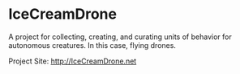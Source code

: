 IceCreamDrone
===============

A project for collecting, creating, and curating units of behavior for autonomous creatures. In this case, flying drones.

Project Site: http://IceCreamDrone.net

